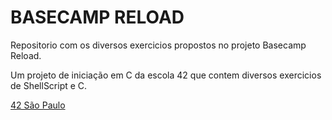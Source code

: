 # BASECAMP RELOAD

Repositorio com os diversos exercicios propostos no projeto Basecamp Reload.

Um projeto de iniciação em C da escola 42 que contem diversos exercicios de ShellScript e C.



[42 São Paulo](https://euquero.42sp.org.br/?gclid=Cj0KCQjw_4-SBhCgARIsAAlegrXayyKOX8ANncmpHlR8zaaqAdAw1LuPqJFfJWNvfv7Bvcg6OGS6BCMaAptHEALw_wcB)
